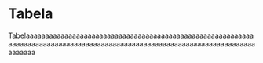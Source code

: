 # Tabela
Tabelaaaaaaaaaaaaaaaaaaaaaaaaaaaaaaaaaaaaaaaaaaaaaaaaaaaaaaaaaaaaaaaaaaaaaaaaaaaaaaaaaaaaaaaaaaaaaaaaaaaaaaaaaaaaaaaaaaaaaaaaaaaaaaaaaa
